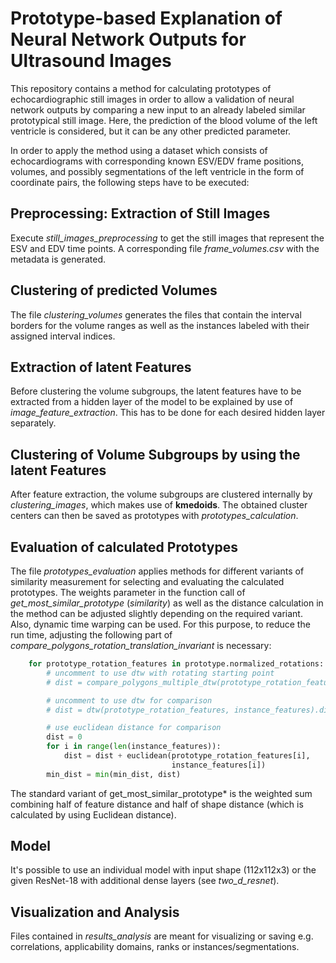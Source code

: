 # Prototype-based Explanation of Neural Network Outputs for Ultrasound Images

This repository contains a method for calculating prototypes of
echocardiographic still images in order to allow a validation of
neural network outputs by comparing a new input to an already
labeled similar prototypical still image. Here, the prediction
of the blood volume of the left ventricle is considered, but it can
be any other predicted parameter.

In order to apply the method using a dataset which consists of echocardiograms
with corresponding known ESV/EDV frame positions, volumes, and 
possibly segmentations of the left ventricle in the form of
coordinate pairs, the following steps have to be executed:

## Preprocessing: Extraction of Still Images
Execute *still_images_preprocessing*  to get the still images that
represent the ESV and EDV time points. A corresponding
file *frame_volumes.csv* with the metadata is generated.

## Clustering of predicted Volumes
The file *clustering_volumes* generates the files that contain
the interval borders for the volume ranges as well as the instances
labeled with their assigned interval indices.

## Extraction of latent Features
Before clustering the volume subgroups, the latent features
have to be extracted from a hidden layer of the model to be 
explained by use of *image_feature_extraction*.
This has to be done for each desired hidden layer separately.

## Clustering of Volume Subgroups by using the latent Features
After feature extraction, the volume subgroups are clustered
internally by *clustering_images*, which makes use of **kmedoids**.
The obtained cluster centers can then be saved as prototypes
with *prototypes_calculation*.

## Evaluation of calculated Prototypes 
The file *prototypes_evaluation* applies methods for different
variants of similarity measurement for selecting and evaluating the 
calculated prototypes. The weights parameter in the function call of
*get_most_similar_prototype* (*similarity*) as well as the
distance calculation in the method can be adjusted slightly depending on 
the required variant. Also, dynamic time warping can be used.
For this purpose, to reduce the run time, adjusting the following part of 
*compare_polygons_rotation_translation_invariant* is necessary:
```python
    for prototype_rotation_features in prototype.normalized_rotations:
        # uncomment to use dtw with rotating starting point
        # dist = compare_polygons_multiple_dtw(prototype_rotation_features, instance_features)

        # uncomment to use dtw for comparison
        # dist = dtw(prototype_rotation_features, instance_features).distance

        # use euclidean distance for comparison
        dist = 0
        for i in range(len(instance_features)):
            dist = dist + euclidean(prototype_rotation_features[i],
                                    instance_features[i])
        min_dist = min(min_dist, dist)
```
The standard variant of get_most_similar_prototype* is the weighted sum
combining half of feature distance and half of shape distance
(which is calculated by using Euclidean distance).

## Model
It's possible to use an individual model with input shape (112x112x3)
or the given ResNet-18 with additional dense layers 
(see *two_d_resnet*).

## Visualization and Analysis
Files contained in *results_analysis* are meant for
visualizing or saving e.g. correlations, applicability domains,
ranks or instances/segmentations.

